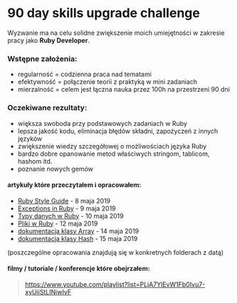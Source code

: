 # 90 day skills upgrade challenge

Wyzwanie ma na celu solidne zwiększenie moich umiejętności w zakresie pracy jako **Ruby Developer**.

### Wstępne założenia:
- regularność = codzienna praca nad tematami
- efektywność = połączenie teorii z praktyką w mini zadaniach
- mierzalność = celem jest łączna nauka przez 100h na przestrzeni 90 dni

### Oczekiwane rezultaty:
- większa swoboda przy podstawowych zadaniach w Ruby
- lepsza jakość kodu, eliminacja błędów składni, zapożyczeń z innych języków
- zwiększenie wiedzy szczegółowej o możliwościach języka Ruby
- bardzo dobre opanowanie metod właściwych stringom, tablicom, hashom itd.
- poznanie nowych gemów

#### artykuły które przeczytałem i opracowałem:
- [Ruby Style Guide](https://github.com/rubocop-hq/ruby-style-guide) - 8 maja 2019
- [Exceptions in Ruby](https://www.honeybadger.io/blog/a-beginner-s-guide-to-exceptions-in-ruby/) - 9 maja 2019
- [Typy danych w Ruby](http://www.apohllo.pl/dydaktyka/ruby/intro/typy-danych) - 10 maja 2019
- [Pliki w Ruby](https://www.rubyguides.com/2015/05/working-with-files-ruby/) - 12 maja 2019
- [dokumentacja klasy Array](https://docs.ruby-lang.org/en/2.5.0/Array.html) - 14 maja 2019
- [dokumentacja klasy Hash](https://docs.ruby-lang.org/en/2.6.3/Hash.html) - 15 maja 2019

(poszczególne opracowania znajdują się w konkretnych folderach z datą)

#### filmy / tutoriale / konferencje które obejrzałem:
> https://www.youtube.com/playlist?list=PLjA7YlEvW1Fb0Ivu7-xyUiiStLINiwIvF


